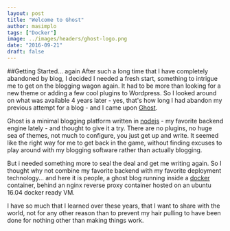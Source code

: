 ```yaml
---
layout: post
title: "Welcome to Ghost"
author: masimplo
tags: ["Docker"]
image: ../images/headers/ghost-logo.png
date: "2016-09-21"
draft: false
---
```


##Getting Started... again
After such a long time that I have completely abandoned by blog, I decided I needed a fresh start, something to intrigue me to get on the blogging wagon again. It had to be more than looking for a new theme or adding a few cool plugins to Wordpress. So I looked around on what was available 4 years later - yes, that's how long I had abandon my previous attempt for a blog - and I came upon [Ghost](https://ghost.org/).

Ghost is a minimal blogging platform written in [nodejs](https://nodejs.org/) - my favorite backend engine lately - and thought to give it a try. There are no plugins, no huge sea of themes, not much to configure, you just get up and write. It seemed like the right way for me to get back in the game, without finding excuses to play around with my blogging software rather than actually blogging.

But i needed something more to seal the deal and get me writing again. So I thought why not combine my favorite backend with my favorite deployment technology... and here it is people, a ghost blog running inside a [docker](https://www.docker.com/) container, behind an nginx reverse proxy container hosted on an ubuntu 16.04 docker ready VM.

I have so much that I learned over these years, that I want to share with the world, not for any other reason than to prevent my hair pulling to have been done for nothing other than making things work.